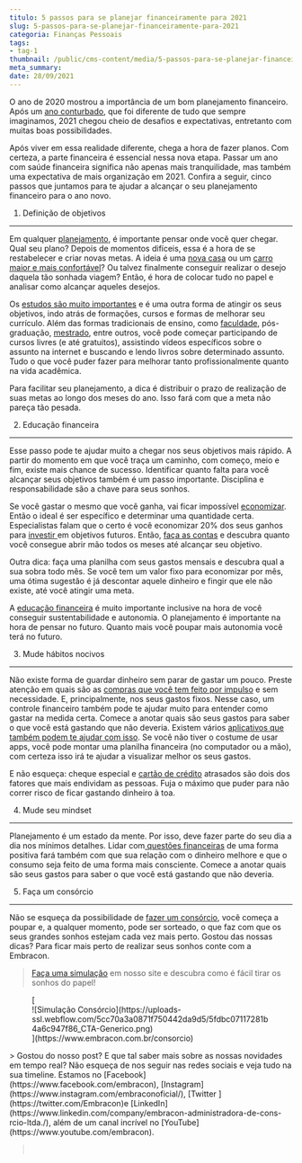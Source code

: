 ```yaml
---
titulo: 5 passos para se planejar financeiramente para 2021
slug: 5-passos-para-se-planejar-financeiramente-para-2021
categoria: Finanças Pessoais
tags:
- tag-1
thumbnail: /public/cms-content/media/5-passos-para-se-planejar-financeiramente-para-2021.jpg
meta_summary: 
date: 28/09/2021
---
```

O ano de 2020 mostrou a importância de um bom planejamento financeiro. Após um [ano conturbado](https://www.embracon.com.br/blog/habitos-de-consumo-antes-durante-e-pos-pandemia), que foi diferente de tudo que sempre imaginamos, 2021 chegou cheio de desafios e expectativas, entretanto com muitas boas possibilidades.

Após viver em essa realidade diferente, chega a hora de fazer planos. Com certeza, a parte financeira é essencial nessa nova etapa. Passar um ano com saúde financeira significa não apenas mais tranquilidade, mas também uma expectativa de mais organização em 2021. Confira a seguir, cinco passos que juntamos para te ajudar a alcançar o seu planejamento financeiro para o ano novo.

 1. Definição de objetivos
--------------------------

Em qualquer [planejamento](https://www.embracon.com.br/blog/como-planejar-se-financeiramente-para-comecar-a-conquistar-seus-objetivos-em-2021), é importante pensar onde você quer chegar. Qual seu plano? Depois de momentos difíceis, essa é a hora de se restabelecer e criar novas metas. A ideia é uma [nova casa](https://www.embracon.com.br/blog/como-construir-a-casa-dos-sonhos-guia-completo) ou um [carro maior e mais confortável](https://www.embracon.com.br/blog/carro-ideal-para-familia)? Ou talvez finalmente conseguir realizar o desejo daquela tão sonhada viagem? Então, é hora de colocar tudo no papel e analisar como alcançar aqueles desejos.

Os [estudos são muito importantes](https://www.embracon.com.br/blog/guia-completo-sobre-o-consorcio-de-educacao) e é uma outra forma de atingir os seus objetivos, indo atrás de formações, cursos e formas de melhorar seu currículo. Além das formas tradicionais de ensino, como [faculdade](https://www.embracon.com.br/blog/consorcio-embracon-para-pagar-faculdade), pós-graduação, [mestrado](https://www.embracon.com.br/blog/entenda-a-diferenca-entre-mestrado-e-doutorado), entre outros, você pode começar participando de cursos livres (e até gratuitos), assistindo vídeos específicos sobre o assunto na internet e buscando e lendo livros sobre determinado assunto. Tudo o que você puder fazer para melhorar tanto profissionalmente quanto na vida acadêmica.

Para facilitar seu planejamento, a dica é distribuir o prazo de realização de suas metas ao longo dos meses do ano. Isso fará com que a meta não pareça tão pesada.

 2. Educação financeira
-----------------------

Esse passo pode te ajudar muito a chegar nos seus objetivos mais rápido. A partir do momento em que você traça um caminho, com começo, meio e fim, existe mais chance de sucesso. Identificar quanto falta para você alcançar seus objetivos também é um passo importante. Disciplina e responsabilidade são a chave para seus sonhos.

Se você gastar o mesmo que você ganha, vai ficar impossível [economizar](https://www.embracon.com.br/blog/como-economizar-nas-contas-de-casa-em-tempos-de-crise-economica). Então o ideal é ser específico e determinar uma quantidade certa. Especialistas falam que o certo é você economizar 20% dos seus ganhos para [investir ](https://www.embracon.com.br/blog/como-investir-em-curto-medio-e-longo-prazo)em objetivos futuros. Então, [faça as contas](https://www.embracon.com.br/blog/como-fazer-um-orcamento-familiar-sem-erro) e descubra quanto você consegue abrir mão todos os meses até alcançar seu objetivo.

Outra dica: faça uma planilha com seus gastos mensais e descubra qual a sua sobra todo mês. Se você tem um valor fixo para economizar por mês, uma ótima sugestão é já descontar aquele dinheiro e fingir que ele não existe, até você atingir uma meta.

A [educação financeira](https://www.embracon.com.br/blog/entenda-a-importancia-da-educacao-financeira-na-sua-vida) é muito importante inclusive na hora de você conseguir sustentabilidade e autonomia. O planejamento é importante na hora de pensar no futuro. Quanto mais você poupar mais autonomia você terá no futuro.

 3. Mude hábitos nocivos 
-------------------------

Não existe forma de guardar dinheiro sem parar de gastar um pouco. Preste atenção em quais são as [compras que você tem feito por impulso](https://www.embracon.com.br/blog/10-importantes-dicas-para-economizar-nas-compras-de-casa) e sem necessidade. E, principalmente, nos seus gastos fixos. Nesse caso, um controle financeiro também pode te ajudar muito para entender como gastar na medida certa. Comece a anotar quais são seus gastos para saber o que você está gastando que não deveria. Existem vários [aplicativos que também podem te ajudar com isso](https://www.embracon.com.br/blog/4-aplicativos-de-financas-para-te-ajudar-a-economizar-mais-dinheiro). Se você não tiver o costume de usar apps, você pode montar uma planilha financeira (no computador ou a mão), com certeza isso irá te ajudar a visualizar melhor os seus gastos.

E não esqueça: cheque especial e [cartão de crédito](https://www.embracon.com.br/blog/divida-de-cartao-de-credito-como-sair-dela-e-nao-entrar-mais) atrasados são dois dos fatores que mais endividam as pessoas. Fuja o máximo que puder para não correr risco de ficar gastando dinheiro à toa.

 4. Mude seu mindset
--------------------

Planejamento é um estado da mente. Por isso, deve fazer parte do seu dia a dia nos mínimos detalhes. Lidar com[ questões financeiras](https://www.embracon.com.br/blog/guardar-poupar-ou-investir-qual-a-diferenca-entre-os-termos) de uma forma positiva fará também com que sua relação com o dinheiro melhore e que o consumo seja feito de uma forma mais consciente. Comece a anotar quais são seus gastos para saber o que você está gastando que não deveria.

 5. Faça um consórcio
---------------------

Não se esqueça da possibilidade de [fazer um consórcio](https://www.embracon.com.br/blog/investimento-na-crise-o-consorcio-sempre-e-um-bom-negocio), você começa a poupar e, a qualquer momento, pode ser sorteado, o que faz com que os seus grandes sonhos estejam cada vez mais perto. Gostou das nossas dicas? Para ficar mais perto de realizar seus sonhos conte com a Embracon.

> [Faça uma simulação](https://www.embracon.com.br/consorcio) em nosso site e descubra como é fácil tirar os sonhos do papel!

<figure class="w-richtext-figure-type-image w-richtext-align-center">[<div>![Simulação Consórcio](https://uploads-ssl.webflow.com/5cc70a3a0871f750442da9d5/5fdbc07117281b4a6c947f86_CTA-Generico.png)</div>](https://www.embracon.com.br/consorcio)</figure>> Gostou do nosso post? E que tal saber mais sobre as nossas novidades em tempo real? Não esqueça de nos seguir nas redes sociais e veja tudo na sua timeline. Estamos no [Facebook](https://www.facebook.com/embracon), [Instagram](https://www.instagram.com/embraconoficial/), [Twitter ](https://twitter.com/Embracon)e [LinkedIn](https://www.linkedin.com/company/embracon-administradora-de-cons-rcio-ltda./), além de um canal incrível no [YouTube](https://www.youtube.com/embracon).

> ‍
